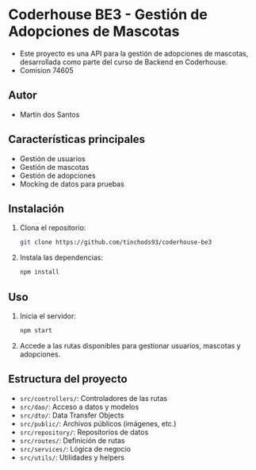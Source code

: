 # Coderhouse BE3 - Gestión de Adopciones de Mascotas

- Este proyecto es una API para la gestión de adopciones de mascotas, desarrollada como parte del curso de Backend en Coderhouse.
- Comision 74605

## Autor

- Martin dos Santos

## Características principales

- Gestión de usuarios
- Gestión de mascotas
- Gestión de adopciones
- Mocking de datos para pruebas

## Instalación

1. Clona el repositorio:
   ```bash
   git clone https://github.com/tinchods93/coderhouse-be3
   ```
2. Instala las dependencias:
   ```bash
   npm install
   ```

## Uso

1. Inicia el servidor:
   ```bash
   npm start
   ```
2. Accede a las rutas disponibles para gestionar usuarios, mascotas y adopciones.

## Estructura del proyecto

- `src/controllers/`: Controladores de las rutas
- `src/dao/`: Acceso a datos y modelos
- `src/dto/`: Data Transfer Objects
- `src/public/`: Archivos públicos (imágenes, etc.)
- `src/repository/`: Repositorios de datos
- `src/routes/`: Definición de rutas
- `src/services/`: Lógica de negocio
- `src/utils/`: Utilidades y helpers

